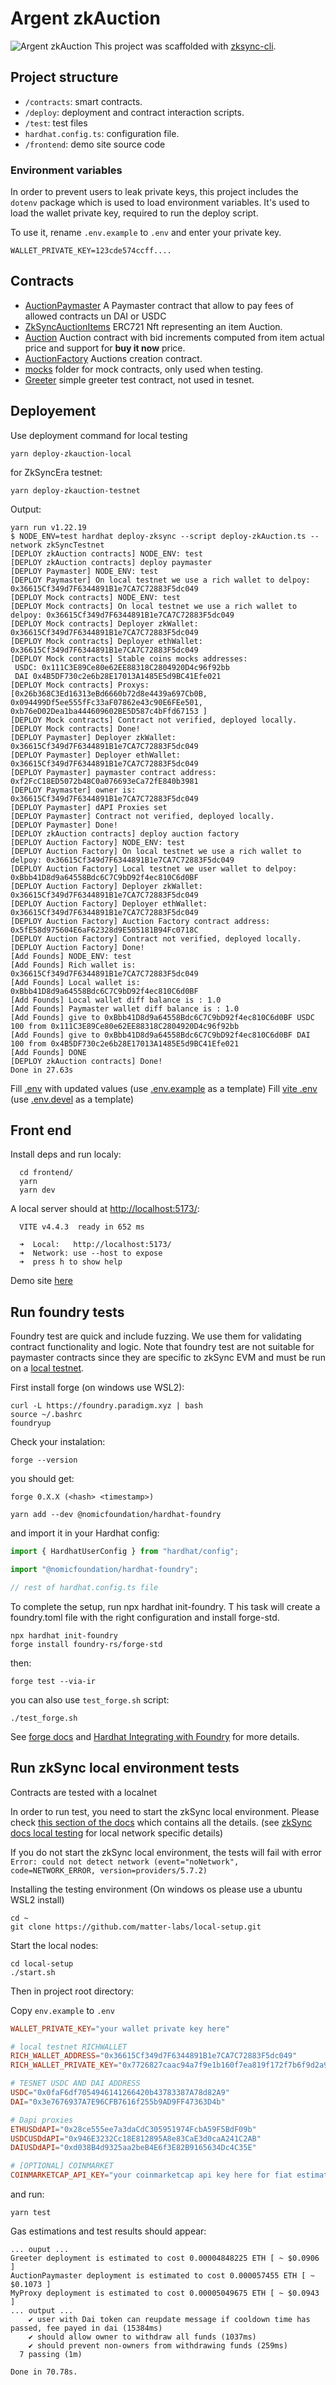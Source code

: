 # Argent zkAuction

![Argent zkAuction](./images/logo-color.png)
This project was scaffolded with [zksync-cli](https://github.com/matter-labs/zksync-cli).

## Project structure

- `/contracts`: smart contracts.
- `/deploy`: deployment and contract interaction scripts.
- `/test`: test files
- `hardhat.config.ts`: configuration file.
- `/frontend`: demo site source code

### Environment variables

In order to prevent users to leak private keys, this project includes the `dotenv` package which is used to load environment variables. It's used to load the wallet private key, required to run the deploy script.

To use it, rename `.env.example` to `.env` and enter your private key.

```
WALLET_PRIVATE_KEY=123cde574ccff....
```

## Contracts

- [AuctionPaymaster](./contracts/AuctionPaymaster.sol)
A Paymaster contract that allow to pay fees of allowed contracts un DAI or USDC
- [ZkSyncAuctionItems](./contracts/AuctionItems.sol) ERC721 Nft representing an item Auction.
- [Auction](./contracts/Auction.sol) Auction contract with bid increments computed from item actual price and support for  **buy it now** price.
- [AuctionFactory](./contracts/AuctionFactory.sol) Auctions creation contract.
- [mocks](./contracts/mocks/) folder for mock contracts, only used when testing.
- [Greeter](./contracts/Greeter.sol) simple greeter test contract, not used in tesnet.

## Deployement

Use deployment command for local testing

```console
yarn deploy-zkauction-local
```

for ZkSyncEra testnet:

```console
yarn deploy-zkauction-testnet
```

Output:

```console
yarn run v1.22.19
$ NODE_ENV=test hardhat deploy-zksync --script deploy-zkAuction.ts --network zkSyncTestnet
[DEPLOY zkAuction contracts] NODE_ENV: test
[DEPLOY zkAuction contracts] deploy paymaster
[DEPLOY Paymaster] NODE_ENV: test
[DEPLOY Paymaster] On local testnet we use a rich wallet to delpoy: 0x36615Cf349d7F6344891B1e7CA7C72883F5dc049
[DEPLOY Mock contracts] NODE_ENV: test
[DEPLOY Mock contracts] On local testnet we use a rich wallet to delpoy: 0x36615Cf349d7F6344891B1e7CA7C72883F5dc049
[DEPLOY Mock contracts] Deployer zkWallet: 0x36615Cf349d7F6344891B1e7CA7C72883F5dc049
[DEPLOY Mock contracts] Deployer ethWallet: 0x36615Cf349d7F6344891B1e7CA7C72883F5dc049
[DEPLOY Mock contracts] Stable coins mocks addresses: 
 USDC: 0x111C3E89Ce80e62EE88318C2804920D4c96f92bb 
 DAI 0x4B5DF730c2e6b28E17013A1485E5d9BC41Efe021
[DEPLOY Mock contracts] Proxys: [0x26b368C3Ed16313eBd6660b72d8e4439a697Cb0B, 0x094499Df5ee555fFc33aF07862e43c90E6FEe501, 0xb76eD02Dea1ba444609602BE5D587c4bFfd67153 ]
[DEPLOY Mock contracts] Contract not verified, deployed locally.
[DEPLOY Mock contracts] Done!
[DEPLOY Paymaster] Deployer zkWallet: 0x36615Cf349d7F6344891B1e7CA7C72883F5dc049
[DEPLOY Paymaster] Deployer ethWallet: 0x36615Cf349d7F6344891B1e7CA7C72883F5dc049
[DEPLOY Paymaster] paymaster contract address: 0xf2FcC18ED5072b48C0a076693eCa72fE840b3981
[DEPLOY Paymaster] owner is: 0x36615Cf349d7F6344891B1e7CA7C72883F5dc049
[DEPLOY Paymaster] dAPI Proxies set
[DEPLOY Paymaster] Contract not verified, deployed locally.
[DEPLOY Paymaster] Done!
[DEPLOY zkAuction contracts] deploy auction factory
[DEPLOY Auction Factory] NODE_ENV: test
[DEPLOY Auction Factory] On local testnet we use a rich wallet to delpoy: 0x36615Cf349d7F6344891B1e7CA7C72883F5dc049
[DEPLOY Auction Factory] Local testnet we user wallet to delpoy: 0xBbb41D8d9a64558Bdc6C7C9bD92f4ec810C6d0BF
[DEPLOY Auction Factory] Deployer zkWallet: 0x36615Cf349d7F6344891B1e7CA7C72883F5dc049
[DEPLOY Auction Factory] Deployer ethWallet: 0x36615Cf349d7F6344891B1e7CA7C72883F5dc049
[DEPLOY Auction Factory] Auction Factory contract address: 0x5fE58d975604E6aF62328d9E505181B94Fc0718C
[DEPLOY Auction Factory] Contract not verified, deployed locally.
[DEPLOY Auction Factory] Done!
[Add Founds] NODE_ENV: test
[Add Founds] Rich wallet is: 0x36615Cf349d7F6344891B1e7CA7C72883F5dc049
[Add Founds] Local wallet is: 0xBbb41D8d9a64558Bdc6C7C9bD92f4ec810C6d0BF
[Add Founds] Local wallet diff balance is : 1.0
[Add Founds] Paymaster wallet diff balance is : 1.0
[Add Founds] give to 0xBbb41D8d9a64558Bdc6C7C9bD92f4ec810C6d0BF USDC 100 from 0x111C3E89Ce80e62EE88318C2804920D4c96f92bb
[Add Founds] give to 0xBbb41D8d9a64558Bdc6C7C9bD92f4ec810C6d0BF DAI 100 from 0x4B5DF730c2e6b28E17013A1485E5d9BC41Efe021
[Add Founds] DONE
[DEPLOY zkAuction contracts] Done!
Done in 27.63s
```

Fill [.env](./.env) with updated values (use [.env.example](./.env.example) as a template) 
Fill [vite .env](./frontend/.env)  (use [.env.devel](./.env.development) as a template)

## Front end

Install deps and run localy:
```console
  cd frontend/
  yarn
  yarn dev
```
A local server should at [http://localhost:5173/](http://localhost:5173/):
```
  VITE v4.4.3  ready in 652 ms

  ➜  Local:   http://localhost:5173/
  ➜  Network: use --host to expose
  ➜  press h to show help
```

Demo site [here](http://here.com)

## Run foundry tests

Foundry test are quick and include fuzzing.
We use them for validating contract functionality and logic.
Note that foundry test are not suitable for paymaster contracts
since they are specific to zkSync EVM and must be run on a [local testnet](#run-local-testnet-tests).

First install forge (on windows use WSL2):
```console
curl -L https://foundry.paradigm.xyz | bash
source ~/.bashrc
foundryup
```

Check your instalation:
```
forge --version
```

you should get:
```console
forge 0.X.X (<hash> <timestamp>)
```

```console
yarn add --dev @nomicfoundation/hardhat-foundry
```
and  import it in your Hardhat config:
```ts
import { HardhatUserConfig } from "hardhat/config";

import "@nomicfoundation/hardhat-foundry";

// rest of hardhat.config.ts file
```

To complete the setup, run npx hardhat init-foundry. T
his task will create a foundry.toml file with the right configuration and install 
forge-std.

```console
npx hardhat init-foundry
forge install foundry-rs/forge-std
```

then:
```console
forge test --via-ir
```
you can also use `test_forge.sh` script:
```console
./test_forge.sh
```

See [forge docs](https://book.getfoundry.sh/reference/forge/forge-test)
and [Hardhat Integrating with Foundry](https://hardhat.org/hardhat-runner/docs/advanced/hardhat-and-foundry)
for more details.

## Run zkSync local environment tests

Contracts are tested with a localnet


In order to run test, you need to start the zkSync local environment. Please check [this section of the docs](https://v2-docs.zksync.io/api/hardhat/testing.html#prerequisites) which contains all the details.
(see [zkSync docs local testing](https://era.zksync.io/docs/tools/hardhat/testing.html)
for local network specific details)

If you do not start the zkSync local environment, the tests will fail with error `Error: could not detect network (event="noNetwork", code=NETWORK_ERROR, version=providers/5.7.2)`

Installing the testing environment (On windows os please use a ubuntu WSL2 install) 

```console
cd ~
git clone https://github.com/matter-labs/local-setup.git
```

Start the local nodes:

```console
cd local-setup
./start.sh
```

Then in project root directory:

Copy `env.example` to `.env`
```toml
WALLET_PRIVATE_KEY="your wallet private key here"

# local testnet RICHWALLET
RICH_WALLET_ADDRESS="0x36615Cf349d7F6344891B1e7CA7C72883F5dc049"
RICH_WALLET_PRIVATE_KEY="0x7726827caac94a7f9e1b160f7ea819f172f7b6f9d2a97f992c38edeab82d4110"

# TESNET USDC AND DAI ADDRESS
USDC="0x0faF6df7054946141266420b43783387A78d82A9"
DAI="0x3e7676937A7E96CFB7616f255b9AD9FF47363D4b"

# Dapi proxies 
ETHUSDdAPI="0x28ce555ee7a3daCdC305951974FcbA59F5BdF09b"
USDCUSDdAPI="0x946E3232Cc18E812895A8e83CaE3d0caA241C2AB"
DAIUSDdAPI="0xd038B4d9325aa2beB4E6f3E82B9165634Dc4C35E"

# [OPTIONAL] COINMARKET
COINMARKETCAP_API_KEY="your coinmarketcap api key here for fiat estimations"
```


and run:

```console
yarn test
```

Gas estimations and test results should appear:
```
... ouput ...
Greeter deployment is estimated to cost 0.00004848225 ETH [ ~ $0.0906 ]
AuctionPaymaster deployment is estimated to cost 0.000057455 ETH [ ~ $0.1073 ]
MyProxy deployment is estimated to cost 0.00005049675 ETH [ ~ $0.0943 ]
... output ...
    ✔ user with Dai token can reupdate message if cooldown time has passed, fee payed in dai (15384ms)
    ✔ should allow owner to withdraw all funds (1037ms)
    ✔ should prevent non-owners from withdrawing funds (259ms)
  7 passing (1m)

Done in 70.78s.
```




## 